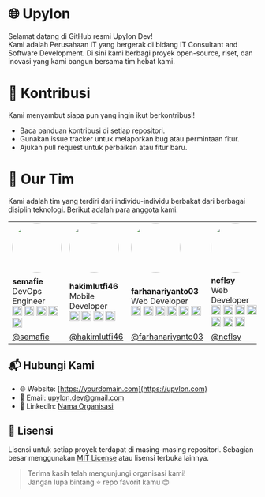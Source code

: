 # 🌐 Upylon

Selamat datang di GitHub resmi Upylon Dev!  
Kami adalah Perusahaan IT yang bergerak di bidang IT Consultant and Software Development. Di sini kami berbagi proyek open-source, riset, dan inovasi yang kami bangun bersama tim hebat kami.

# 🤝 Kontribusi

Kami menyambut siapa pun yang ingin ikut berkontribusi!

- Baca panduan kontribusi di setiap repositori.
- Gunakan issue tracker untuk melaporkan bug atau permintaan fitur.
- Ajukan pull request untuk perbaikan atau fitur baru.

# 👥 Our Tim

Kami adalah tim yang terdiri dari individu-individu berbakat dari berbagai disiplin teknologi. Berikut adalah para anggota kami:

| | | | | |
|--|--|--|--|--|
| <img src="https://github.com/semafie.png" width="100" height="100" style="border-radius: 50%" /> | <img src="https://github.com/hakimlutfi46.png" width="100" height="100" style="border-radius: 50%" /> | <img src="https://github.com/farhanariyanto03.png" width="100" height="100" style="border-radius: 50%" /> | <img src="https://github.com/ncflsy.png" width="100" height="100" style="border-radius: 50%" /> | <img src="https://github.com/adzazarif.png" width="100" height="100" style="border-radius: 50%" /> |
| **semafie** <br> DevOps Engineer <br> <img src="https://cdn.simpleicons.org/docker/2496ED" height="20" /> <img src="https://www.docker.com/wp-content/uploads/2022/03/Moby-logo.png" height="20" /> <img src="https://cdn.simpleicons.org/jenkins/D24939" height="20" /> <img src="https://cdn.simpleicons.org/githubactions/2088FF" height="20" /> <img src="https://cdn.simpleicons.org/kubernetes/326CE5" height="20" /> | **hakimlutfi46** <br> Mobile Developer <br> <img src="https://upload.wikimedia.org/wikipedia/commons/7/7e/Dart-logo.png" height="20" /> <img src="https://cdn.simpleicons.org/flutter/02569B" height="20" /> <img src="https://cdn.simpleicons.org/firebase/FFCA28" height="20" /> <img src="https://cdn.simpleicons.org/postman/FF6C37" height="20" /> | **farhanariyanto03** <br> Web Developer <br> <img src="https://upload.wikimedia.org/wikipedia/commons/2/27/PHP-logo.svg" height="20" /> <img src="https://upload.wikimedia.org/wikipedia/commons/6/6a/JavaScript-logo.png" height="20" /> <img src="https://cdn.simpleicons.org/react/61DAFB" height="20" /> <img src="https://cdn.simpleicons.org/laravel/FF2D20" height="20" /> <img src="https://cdn.simpleicons.org/mysql/4479A1" height="20" /> <img src="https://cdn.simpleicons.org/tailwindcss/06B6D4" height="20" /> | **ncflsy** <br> Web Developer <br> <img src="https://upload.wikimedia.org/wikipedia/commons/2/27/PHP-logo.svg" height="20" /> <img src="https://upload.wikimedia.org/wikipedia/commons/6/6a/JavaScript-logo.png" height="20" /> <img src="https://cdn.simpleicons.org/react/61DAFB" height="20" /> <img src="https://cdn.simpleicons.org/laravel/FF2D20" height="20" /> <img src="https://cdn.simpleicons.org/tailwindcss/06B6D4" height="20" /> <img src="https://cdn.simpleicons.org/mysql/4479A1" height="20" /> <img src="https://cdn.simpleicons.org/postman/FF6C37" height="20" /> | **adzazarif** <br> Web Developer <br> <img src="https://upload.wikimedia.org/wikipedia/commons/2/27/PHP-logo.svg" height="20" /> <img src="https://upload.wikimedia.org/wikipedia/commons/6/6a/JavaScript-logo.png" height="20" />  <img src="https://cdn.simpleicons.org/react/61DAFB" height="20" /> <img src="https://cdn.simpleicons.org/laravel/FF2D20" height="20" /> <img src="https://cdn.simpleicons.org/postman/FF6C37" height="20" /> <img src="https://cdn.simpleicons.org/mysql/4479A1" height="20" /> <img src="https://cdn.simpleicons.org/tailwindcss/06B6D4" height="20" /> |
| [@semafie](https://github.com/semafie) | [@hakimlutfi46](https://github.com/hakimlutfi46) | [@farhanariyanto03](https://github.com/farhanariyanto03) | [@ncflsy](https://github.com/ncflsy) | [@adzazarif](https://github.com/adzazarif) |

## 📬 Hubungi Kami

- 🌐 Website: [https://yourdomain.com](https://upylon.com)
- 📧 Email: upylon.dev@gmail.com
- 📱 LinkedIn: [Nama Organisasi](https://linkedin.com/)

## 📄 Lisensi

Lisensi untuk setiap proyek terdapat di masing-masing repositori. Sebagian besar menggunakan [MIT License](https://opensource.org/licenses/MIT) atau lisensi terbuka lainnya.

> Terima kasih telah mengunjungi organisasi kami!  
> Jangan lupa bintang ⭐ repo favorit kamu 😊
